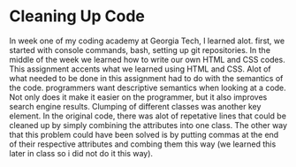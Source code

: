 # Cleaning Up Code
  In week one of my coding academy at Georgia Tech, I learned alot. first, we started with console commands, bash, setting up git repositories. In the middle of the week we learned how to write our own HTML and CSS codes. 
  This assignment accents what we learned using HTML and CSS. Alot of what needed to be done in this assignment had to do with the semantics of the code. programmers want descriptive semantics when looking at a code. Not only does it make it easier on the programmer, but it also improves search engine results.
  Clumping of different classes was another key element. In the original code, there was alot of repetative lines that could be cleaned up by simply combining the attributes into one class. The other way that this problem could have been solved is by putting commas at the end of their respective attributes and combing them this way (we learned this later in class so i did not do it this way).

